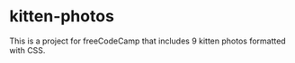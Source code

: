 # kitten-photos
This is a project for freeCodeCamp that includes 9 kitten photos formatted with CSS.
